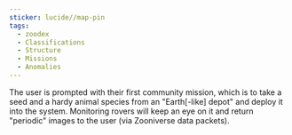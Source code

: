 ```yaml
---
sticker: lucide//map-pin
tags:
  - zoodex
  - Classifications
  - Structure
  - Missions
  - Anomalies
---
```

The user is prompted with their first community mission, which is to take a seed and a hardy animal species from an "Earth[-like] depot" and deploy it into the system. Monitoring rovers will keep an eye on it and return "periodic" images to the user (via Zooniverse data packets).